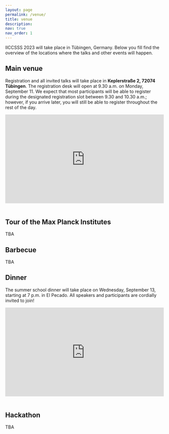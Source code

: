 ```yaml
---
layout: page
permalink: /venue/
title: venue
description: 
nav: true
nav_order: 1
---
```


<style>
	.map-container {
		position: relative;
		padding-bottom: 56.25%;
		height: 0;
		overflow: hidden;
	}

	.map-container iframe {
		position: absolute;
		top: 0;
		left: 0;
		width: 100%;
		height: 100%;
	}
</style>

IICCSSS 2023 will take place in Tübingen, Germany. Below you fill find the overview of the locations where the talks and other events will happen.

## Main venue

Registration and all invited talks will take place in **Keplerstraße 2, 72074 Tübingen**. The registration desk will open at 9.30 a.m. on Monday, September 11. We expect that most participants will be able to register during the designated registration slot between 9.30 and 10.30 a.m.; however, if you arrive later, you will still be able to register throughout the rest of the day.

<div class="row">
    <div class="col-lg-7 col-sm-7 m-auto">
        <div class="map-container">
            <iframe src="https://www.google.com/maps/embed?pb=!1m18!1m12!1m3!1d660.5894102833638!2d9.063244104519798!3d48.526377453223986!2m3!1f0!2f0!3f0!3m2!1i1024!2i768!4f13.1!3m3!1m2!1s0x4799e5326ef479eb%3A0x1eacda7ea3b31d89!2sKeplerstra%C3%9Fe%202%2C%2072074%20T%C3%BCbingen!5e0!3m2!1sde!2sde!4v1693317430333!5m2!1sde!2sde" width="600" height="450" style="border:0;" allowfullscreen="" loading="lazy" referrerpolicy="no-referrer-when-downgrade"></iframe>
        </div>
    </div>
</div>
<br>

## Tour of the Max Planck Institutes

<!--On Tuesday morning, summer school participants will be able to join one of the two tours of the Max Planck Institutes.-->
TBA

## Barbecue

TBA

## Dinner

The summer school dinner will take place on Wednesday, September 13, starting at 7 p.m. in El Pecado. All speakers and participants are cordially invited to join!

<div class="row">
    <div class="col-lg-7 col-sm-7 m-auto">
        <div class="map-container">
            <iframe src="https://www.google.com/maps/embed?pb=!1m18!1m12!1m3!1d2642.5358135307993!2d9.052590512700538!3d48.52296247116889!2m3!1f0!2f0!3f0!3m2!1i1024!2i768!4f13.1!3m3!1m2!1s0x4799fad4a6acd4af%3A0xc8e117de0931d1f4!2sEl%20Pecado!5e0!3m2!1sde!2sde!4v1693318338440!5m2!1sde!2sde" width="600" height="450" style="border:0;" allowfullscreen="" loading="lazy" referrerpolicy="no-referrer-when-downgrade"></iframe>
        </div>
    </div>
</div>
<br>

## Hackathon

TBA
